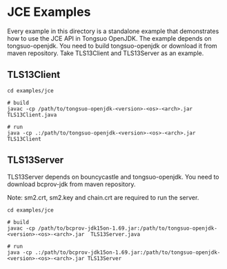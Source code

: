 # JCE Examples

Every example in this directory is a standalone example that demonstrates how to use the JCE API in Tongsuo OpenJDK.
The example depends on tongsuo-openjdk. You need to build tongsuo-openjdk or download it from maven repository.
Take TLS13Client and TLS13Server as an example.

## TLS13Client

```shell
cd examples/jce

# build
javac -cp /path/to/tongsuo-openjdk-<version>-<os>-<arch>.jar TLS13Client.java

# run
java -cp .:/path/to/tongsuo-openjdk-<version>-<os>-<arch>.jar TLS13Client
```

## TLS13Server

TLS13Server depends on bouncycastle and tongsuo-openjdk. You need to download bcprov-jdk from maven repository.

Note: sm2.crt, sm2.key and chain.crt are required to run the server.

```shell
cd examples/jce

# build
javac -cp /path/to/bcprov-jdk15on-1.69.jar:/path/to/tongsuo-openjdk-<version>-<os>-<arch>.jar  TLS13Server.java

# run
java -cp .:/path/to/bcprov-jdk15on-1.69.jar:/path/to/tongsuo-openjdk-<version>-<os>-<arch>.jar TLS13Server
```
